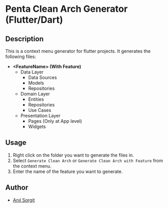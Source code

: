 # Penta Clean Arch Generator (Flutter/Dart)

## Description

This is a context menu generator for flutter projects. It generates the following files:
- **\<FeatureName\> (With Feature)**
  - Data Layer
    - Data Sources
    - Models
    - Repositories
  - Domain Layer
    - Entities
    - Repositories
    - Use Cases
  - Presentation Layer
    - Pages (Only at App level)
    - Widgets

## Usage

1. Right click on the folder you want to generate the files in.
2. Select `Generate Clean Arch` or `Generate Clean Arch with Feature` from the context menu.
3. Enter the name of the feature you want to generate.

## Author

- [Anıl Sorgit](https://github.com/ANILSRGT)
